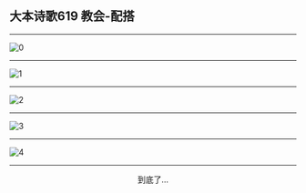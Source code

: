 
## 大本诗歌619 教会-配搭
        
<div id="aplayer0"></div>

---

<img alt="0" data-original="https://cdn.jsdelivr.net/gh/k34869/shi/data/d0619/0">

---

<img alt="1" data-original="https://cdn.jsdelivr.net/gh/k34869/shi/data/d0619/1">

---

<img alt="2" data-original="https://cdn.jsdelivr.net/gh/k34869/shi/data/d0619/2">

---

<img alt="3" data-original="https://cdn.jsdelivr.net/gh/k34869/shi/data/d0619/3">

---

<img alt="4" data-original="https://cdn.jsdelivr.net/gh/k34869/shi/data/d0619/4">

---

<p style="text-align: center">到底了...</p>

<script src="/js/dist-view.js"></script>

<script>
MAIN.id = 'd0619';
        
const ap0 = new APlayer({
    container: document.getElementById('aplayer0'),
    volume: 1,
    loop: 'none',
    preload: 'none',
    audio: [{
        name: '大本诗歌619.mp3',
        artist: '大本诗歌',
        url: 'https://res.wx.qq.com/voice/getvoice?mediaid=MzI0NTk3MDM5M18yMjQ3NDk1MzI3',
        cover: '/favicon'
    }]
});
</script>
